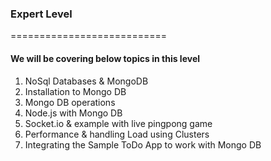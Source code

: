 <h3>Expert Level</h3>
===========================
<h4>We will be covering below topics in this level</h4>
  <ol>
    <li>NoSql Databases & MongoDB</li>
    <li>Installation to Mongo DB</li>
    <li>Mongo DB operations</li>
    <li>Node.js with Mongo DB</li>
    <li>Socket.io & example with live pingpong game</li>
    <li>Performance & handling Load using Clusters</li>
    <li>Integrating the Sample ToDo App to work with Mongo DB</li>
  </ol>

